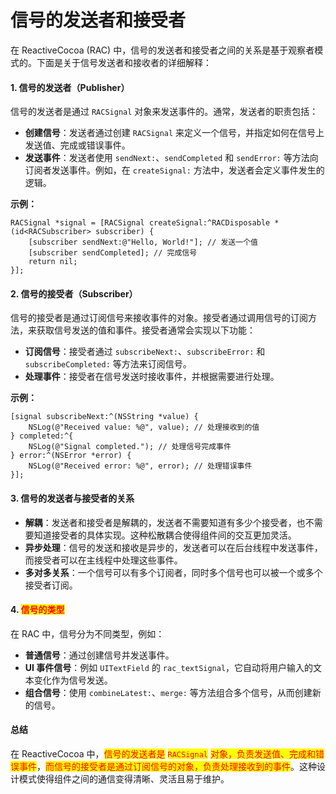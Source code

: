 # 信号的发送者和接受者

在 ReactiveCocoa (RAC) 中，信号的发送者和接受者之间的关系是基于观察者模式的。下面是关于信号发送者和接收者的详细解释：

#### 1. **信号的发送者（Publisher）**

信号的发送者是通过 `RACSignal` 对象来发送事件的。通常，发送者的职责包括：

* **创建信号**：发送者通过创建 `RACSignal` 来定义一个信号，并指定如何在信号上发送值、完成或错误事件。
* **发送事件**：发送者使用 `sendNext:`、`sendCompleted` 和 `sendError:` 等方法向订阅者发送事件。例如，在 `createSignal:` 方法中，发送者会定义事件发生的逻辑。

**示例：**

```objc
RACSignal *signal = [RACSignal createSignal:^RACDisposable *(id<RACSubscriber> subscriber) {
    [subscriber sendNext:@"Hello, World!"]; // 发送一个值
    [subscriber sendCompleted]; // 完成信号
    return nil;
}];
```

#### 2. **信号的接受者（Subscriber）**

信号的接受者是通过订阅信号来接收事件的对象。接受者通过调用信号的订阅方法，来获取信号发送的值和事件。接受者通常会实现以下功能：

* **订阅信号**：接受者通过 `subscribeNext:`、`subscribeError:` 和 `subscribeCompleted:` 等方法来订阅信号。
* **处理事件**：接受者在信号发送时接收事件，并根据需要进行处理。

**示例：**

```objc
[signal subscribeNext:^(NSString *value) {
    NSLog(@"Received value: %@", value); // 处理接收到的值
} completed:^{
    NSLog(@"Signal completed."); // 处理信号完成事件
} error:^(NSError *error) {
    NSLog(@"Received error: %@", error); // 处理错误事件
}];
```

#### 3. **信号的发送者与接受者的关系**

* **解耦**：发送者和接受者是解耦的，发送者不需要知道有多少个接受者，也不需要知道接受者的具体实现。这种松散耦合使得组件间的交互更加灵活。
* **异步处理**：信号的发送和接收是异步的，发送者可以在后台线程中发送事件，而接受者可以在主线程中处理这些事件。
* **多对多关系**：一个信号可以有多个订阅者，同时多个信号也可以被一个或多个接受者订阅。

#### 4. <mark style="color:red;">**信号的类型**</mark>

在 RAC 中，信号分为不同类型，例如：

* **普通信号**：通过创建信号并发送事件。
* **UI 事件信号**：例如 `UITextField` 的 `rac_textSignal`，它自动将用户输入的文本变化作为信号发送。
* **组合信号**：使用 `combineLatest:`、`merge:` 等方法组合多个信号，从而创建新的信号。

#### 总结

在 ReactiveCocoa 中，<mark style="color:red;">信号的发送者是</mark> <mark style="color:red;"></mark><mark style="color:red;">`RACSignal`</mark> <mark style="color:red;"></mark><mark style="color:red;">对象，负责发送值、完成和错误事件</mark>，<mark style="color:red;">而信号的接受者是通过订阅信号的对象，负责处理接收到的事件</mark>。这种设计模式使得组件之间的通信变得清晰、灵活且易于维护。
